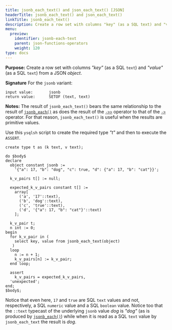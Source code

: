 ```yaml
---
title: jsonb_each_text() and json_each_text() [JSON]
headerTitle: jsonb_each_text() and json_each_text()
linkTitle: jsonb_each_text()
description: Create a row set with columns "key" (as a SQL text) and "value" (as a SQL text) from a JSON object. Useful when the results are primitive values.
menu:
  preview:
    identifier: jsonb-each-text
    parent: json-functions-operators
    weight: 120
type: docs
---
```


**Purpose:** Create a row set with columns _"key"_ (as a SQL `text`) and _"value"_ (as a SQL `text`) from a JSON _object_.

**Signature** For the `jsonb` variant:

```
input value:       jsonb
return value:      SETOF (text, text)
```

**Notes:** The result of `jsonb_each_text()` bears the same relationship to the result of [`jsonb_each()`](../jsonb-each) as does the result of the [`->>`](../subvalue-operators/) operator to that of the [`->`](../subvalue-operators/) operator. For that reason, `jsonb_each_text()` is useful when the results are primitive values.

Use this `ysqlsh` script to create the required type _"t"_ and then to execute the `ASSERT`.

```plpgsql
create type t as (k text, v text);

do $body$
declare
  object constant jsonb :=
    '{"a": 17, "b": "dog", "c": true, "d": {"a": 17, "b": "cat"}}';

  k_v_pairs t[] := null;

  expected_k_v_pairs constant t[] :=
    array[
      ('a', '17'::text),
      ('b', 'dog'::text),
      ('c', 'true'::text),
      ('d', '{"a": 17, "b": "cat"}'::text)
    ];

  k_v_pair t;
  n int := 0;
begin
  for k_v_pair in (
    select key, value from jsonb_each_text(object)
   )
  loop
    n := n + 1;
    k_v_pairs[n] := k_v_pair;
  end loop;

  assert
    k_v_pairs = expected_k_v_pairs,
  'unexpected';
end;
$body$;
```

Notice that even here, `17` and `true` are SQL `text` values and not, respectively, a SQL `numeric` value and a SQL `boolean` value. Notice too that the `::text` typecast of the underlying `jsonb` value _dog_ is _"dog"_ (as is produced by [`jsonb_each()`](../jsonb-each)) while when it is read as a SQL `text` value by `jsonb_each_text` the result is _dog_.
